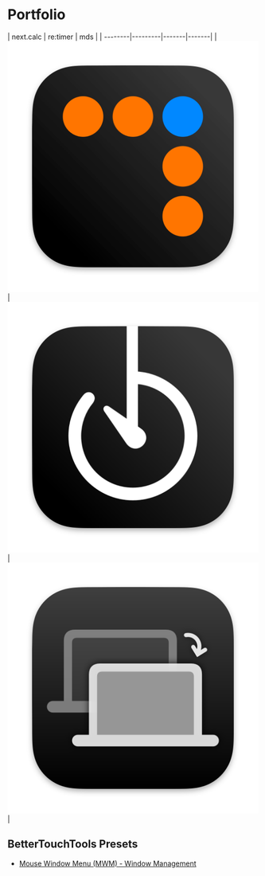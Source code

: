 # Portfolio

| next.calc      | re:timer    | mds   |
| --------|---------|-------|-------|
| [![](assets/images/source/nextcalc/appicon.png)](https://jangelsb.github.io/calc)  | [![](assets/images/source/retimer/appicon.png)](https://jangelsb.github.io/timer)    | [![](assets/images/source/mds/appicon.png)](https://jangelsb.github.io/mds)    |


## BetterTouchTools Presets
- [Mouse Window Menu (MWM) - Window Management](https://community.folivora.ai/t/mouse-window-menu-mwm-window-management-via-floating-menu/33055)
